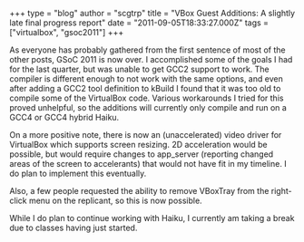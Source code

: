 +++
type = "blog"
author = "scgtrp"
title = "VBox Guest Additions: A slightly late final progress report"
date = "2011-09-05T18:33:27.000Z"
tags = ["virtualbox", "gsoc2011"]
+++

As everyone has probably gathered from the first sentence of most of the other posts, GSoC 2011 is now over. I accomplished some of the goals I had for the last quarter, but was unable to get GCC2 support to work. The compiler is different enough to not work with the same options, and even after adding a GCC2 tool definition to kBuild I found that it was too old to compile some of the VirtualBox code. Various workarounds I tried for this proved unhelpful, so the additions will currently only compile and run on a GCC4 or GCC4 hybrid Haiku.

On a more positive note, there is now an (unaccelerated) video driver for VirtualBox which supports screen resizing. 2D acceleration would be possible, but would require changes to app_server (reporting changed areas of the screen to accelerants) that would not have fit in my timeline. I do plan to implement this eventually.

Also, a few people requested the ability to remove VBoxTray from the right-click menu on the replicant, so this is now possible.

While I do plan to continue working with Haiku, I currently am taking a break due to classes having just started.